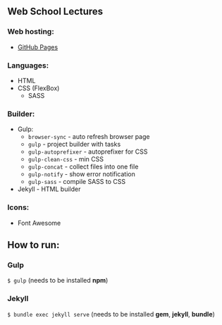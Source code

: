 ## Web School Lectures

### Web hosting:
- [GitHub Pages](https://pavelgalanin2001.github.io/web-school-lectures/)
  
### Languages:
- HTML
- CSS (FlexBox)
  - SASS

### Builder:
- Gulp:
  - ```browser-sync``` - auto refresh browser page
  - ```gulp``` - project builder with tasks
  - ```gulp-autoprefixer``` - autoprefixer for CSS
  - ```gulp-clean-css``` - min CSS
  - ```gulp-concat``` - collect files into one file
  - ```gulp-notify``` - show error notification
  - ```gulp-sass``` - compile SASS to CSS
- Jekyll - HTML builder

### Icons:
- Font Awesome

## How to run:

### Gulp
```$ gulp```
(needs to be installed <strong>npm</strong>)

### Jekyll
```$ bundle exec jekyll serve```
(needs to be installed <strong>gem</strong>, <strong>jekyll</strong>, <strong>bundle</strong>)
